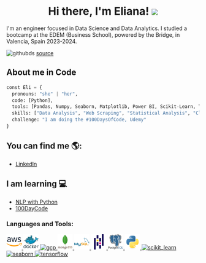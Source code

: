 <h1 align="center"> Hi there, I'm Eliana! <img src="https://media.giphy.com/media/mGcNjsfWAjY5AEZNw6/giphy.gif" width="50"></h1>

I'm an engineer focused in Data Science and Data Analytics. I studied a bootcamp at the EDEM (Business School), powered by the Bridge, in Valencia, Spain 2023-2024. 

![githubds](https://github.com/ElinaPaint/ElinaPaint/assets/125615274/f70d81f6-5f48-4f87-889e-fc6f8c9550c2)
[source](https://www.kdnuggets.com/2022/12/learn-data-science-github-repositories.html)


## About me in Code
```python
const Eli = {
  pronouns: "she" | "her",
  code: [Python],
  tools: [Pandas, Numpy, Seaborn, Matplotlib, Power BI, Scikit-Learn, Tensorflow/Keras, Docker, OpenCV, AWS, PySpark, Deep Learning, SQL, PostgreSQL, MongoDB ],
  skills: ["Data Analysis", "Web Scraping", "Statistical Analysis", "Cleaning Data", "Statistical Analysis", "Data Transformation", "API hosting"],
  challenge: "I am doing the #100DaysOfCode, Udemy"
}
```

## **You can find me** 🌎: 
- [LinkedIn](https://www.linkedin.com/in/elianapintoparada/)

## **I am learning 💻**
- [NLP with Python](https://www.udemy.com/course/nlp-natural-language-processing-with-python)
- [100DayCode](https://www.udemy.com/course/100-days-of-code) 


<h3 align="left">Languages and Tools:</h3>
<p align="left"> <a href="https://aws.amazon.com" target="_blank" rel="noreferrer"> <img src="https://raw.githubusercontent.com/devicons/devicon/master/icons/amazonwebservices/amazonwebservices-original-wordmark.svg" alt="aws" width="40" height="40"/> </a> <a href="https://www.docker.com/" target="_blank" rel="noreferrer"> <img src="https://raw.githubusercontent.com/devicons/devicon/master/icons/docker/docker-original-wordmark.svg" alt="docker" width="40" height="40"/> </a> <a href="https://cloud.google.com" target="_blank" rel="noreferrer"> <img src="https://www.vectorlogo.zone/logos/google_cloud/google_cloud-icon.svg" alt="gcp" width="40" height="40"/> </a> <a href="https://www.mongodb.com/" target="_blank" rel="noreferrer"> <img src="https://raw.githubusercontent.com/devicons/devicon/master/icons/mongodb/mongodb-original-wordmark.svg" alt="mongodb" width="40" height="40"/> </a> <a href="https://www.mysql.com/" target="_blank" rel="noreferrer"> <img src="https://raw.githubusercontent.com/devicons/devicon/master/icons/mysql/mysql-original-wordmark.svg" alt="mysql" width="40" height="40"/> </a> <a href="https://pandas.pydata.org/" target="_blank" rel="noreferrer"> <img src="https://raw.githubusercontent.com/devicons/devicon/2ae2a900d2f041da66e950e4d48052658d850630/icons/pandas/pandas-original.svg" alt="pandas" width="40" height="40"/> </a> <a href="https://www.postgresql.org" target="_blank" rel="noreferrer"> <img src="https://raw.githubusercontent.com/devicons/devicon/master/icons/postgresql/postgresql-original-wordmark.svg" alt="postgresql" width="40" height="40"/> </a> <a href="https://www.python.org" target="_blank" rel="noreferrer"> <img src="https://raw.githubusercontent.com/devicons/devicon/master/icons/python/python-original.svg" alt="python" width="40" height="40"/> </a> <a href="https://scikit-learn.org/" target="_blank" rel="noreferrer"> <img src="https://upload.wikimedia.org/wikipedia/commons/0/05/Scikit_learn_logo_small.svg" alt="scikit_learn" width="40" height="40"/> </a> <a href="https://seaborn.pydata.org/" target="_blank" rel="noreferrer"> <img src="https://seaborn.pydata.org/_images/logo-mark-lightbg.svg" alt="seaborn" width="40" height="40"/> </a> <a href="https://www.tensorflow.org" target="_blank" rel="noreferrer"> <img src="https://www.vectorlogo.zone/logos/tensorflow/tensorflow-icon.svg" alt="tensorflow" width="40" height="40"/> </a> </p>



<!--
**ElinaPaint/ElinaPaint** is a ✨ _special_ ✨ repository because its `README.md` (this file) appears on your GitHub profile.

Here are some ideas to get you started:

- 🔭 I’m currently working on ...
- 🌱 I’m currently learning ...
- 👯 I’m looking to collaborate on ...
- 🤔 I’m looking for help with ...
- 💬 Ask me about ...
- 📫 How to reach me: ...
- 😄 Pronouns: ...
- ⚡ Fun fact: ...
-->
